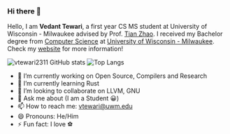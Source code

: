 ### Hi there 👋

<!-- ⚠️ My personal website is currently not available! -->

Hello, I am **Vedant Tewari**, a first year CS MS student at University of Wisconsin - Milwaukee advised by Prof. [Tian Zhao](https://uwm.edu/engineering/people/zhao-tian/). I received my Bachelor degree from [Computer Science](https://uwm.edu/engineering/departments/computer-science/) at [University of Wisconsin - Milwaukee](https://uwm.edu/). Check my [website](https://vtewari2311.github.io/vedanttewari23-github.io/) for more information!
<!-- Earlier, I just finished my one-term visit at the [University of Wisconsin - Madison](https://www.ox.ac.uk/). -->


![vtewari2311 GitHub stats](https://github-readme-stats.vercel.app/api?username=xevor11&show_icons=true&layout=compact&hide_border=true&count_private=true) ![Top Langs](https://github-readme-stats.vercel.app/api/top-langs/?username=vtewari2311&layout=compact&hide_border=true&count_private=true&langs_count=8&hide=jupyter%20notebook,rust,c++,c,typescript,java,makefile)

- 🔭 I’m currently working on Open Source, Compilers and Research 
- 🌱 I’m currently learning Rust
- 👯 I’m looking to collaborate on LLVM, GNU
- 💬 Ask me about (I am a Student 😀)
- 📫 How to reach me: vtewari@uwm.edu 
- 😄 Pronouns: He/Him
- ⚡ Fun fact: I love ⚽️ 
